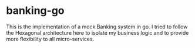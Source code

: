 # banking-go
This is the implementation of a mock Banking system in go. I tried to follow the Hexagonal architecture here to isolate my business logic and to provide more flexibility to all micro-services. 
